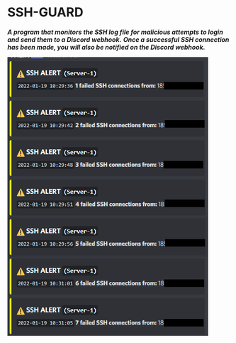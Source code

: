 # SSH-GUARD #

___A program that monitors the SSH log file for malicious attempts to login and send them to a Discord webhook.___
___Once a successful SSH connection has been made, you will also be notified on the Discord webhook.___

![alt text](https://github.com/ethicalpunk/ssh-guard/blob/main/docmentation/images/discord_msg_demo.png?raw=true)
